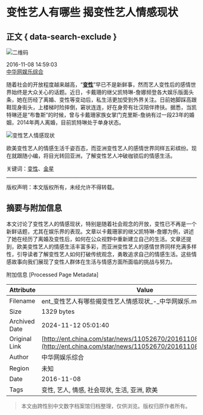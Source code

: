 # 变性艺人有哪些 揭变性艺人情感现状

## 正文 { data-search-exclude }


![二维码](http://img01.imgcdc.com/barcode/23862/23862625.png)

2016-11-08 14:59:03   
[中华网娱乐综合](http://ent.china.com/)  

随着社会的开放程度越来越高，“**[变性](http://ent.china.com/baike_5Y-Y5oCn.html)**”早已不是新鲜事，然而艺人变性后的感情世界始终是大众关心的话题。近日，卡戴珊的继父凯特琳-詹娜频登各大娱乐版面头条，她在历经了离婚、变性等变动后，私生活更加受到外界关注。日前她脚踩高跟鞋现身街头，上楼梯时险摔倒，窘状连连，好在身旁有壮汉陪伴搀扶。据悉，当凯特琳还是“布鲁斯”的时候，曾与卡戴珊家族女掌门克里斯-詹纳有过一段23年的婚姻，2014年两人离婚，目前凯特琳处于单身状态。

![变性艺人情感现状](http://images2.china.com/grab/img/20161108/14785879467861png)

欧美变性艺人的情感生活千姿百态，而亚洲变性艺人的感情世界同样五彩缤纷。现在就跟随小编，将目光转回亚洲，了解变性艺人冲破枷锁后的情感生活。

关键词：[变性](http://ent.china.com/baike_5Y-Y5oCn.html)、[金星](http://ent.china.com/baike_6YeR5pif.html)

---

版权声明：本文版权所有，未经允许不得转载。

## 摘要与附加信息

<!-- tcd_abstract -->
本文讨论了变性艺人的情感现状，特别是随着社会观念的开放，变性已不再是一个新鲜话题，尤其在娱乐界的表现。文章以卡戴珊家的继父凯特琳-詹娜为例，讲述了她在经历了离婚及变性后，如何在公众视野中重新建立自己的生活。文章还提到，欧美变性艺人的情感生活丰富多彩，而亚洲变性艺人的感情世界同样充满多样性，引导读者了解变性艺人如何打破传统观念，勇敢追求自己的情感生活。这些情感故事向我们展现了变性人群体在生活与情感方面所面临的挑战与努力。
<!-- tcd_abstract_end -->

附加信息 [Processed Page Metadata]

| Attribute       | Value                                  |
|-----------------|----------------------------------------|
| Filename        | ent_变性艺人有哪些揭变性艺人情感现状_-_中华网娱乐.md                             |
| Size            | 1329 bytes                           |
| Archived Date   | 2024-11-12 05:01:40                             |
| Original Link   | [http://ent.china.com/star/news/11052670/20161108/23862625.html](http://ent.china.com/star/news/11052670/20161108/23862625.html)                       |
| Author          | 中华网娱乐综合                               |
| Region          | 未知                               |
| Date            | 2016-11-08                                 |
| Tags            | 变性, 艺人, 情感, 社会现状, 生活, 亚洲, 欧美                                 |
>
> 本文由跨性别中文数字档案馆归档整理，仅供浏览。版权归原作者所有。
>